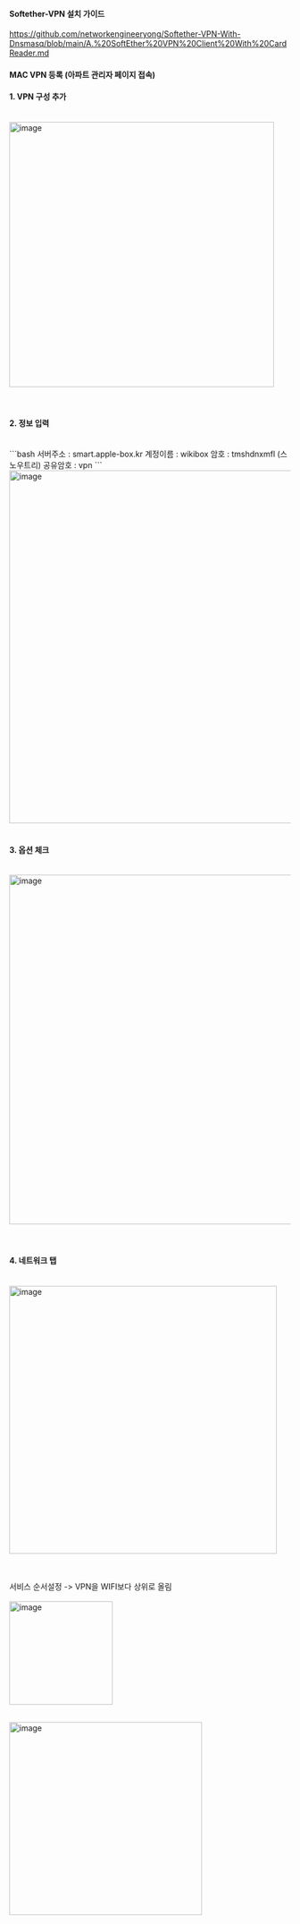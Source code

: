 
#### Softether-VPN 설치 가이드

https://github.com/networkengineeryong/Softether-VPN-With-Dnsmasq/blob/main/A.%20SoftEther%20VPN%20Client%20With%20CardReader.md

#### MAC VPN 등록 (아파트 관리자 페이지 접속)

#### 1. VPN 구성 추가
<br>
<img width="474" alt="image" src="https://github.com/user-attachments/assets/f7b5818c-2bf8-4416-985e-7d3575fde09c" />
<br><br><br>

#### 2. 정보 입력
<br>
```bash
서버주소 : smart.apple-box.kr
계정이름 : wikibox
암호 : tmshdnxmfl (스노우트리)
공유암호 : vpn
```

<img width="631" alt="image" src="https://github.com/user-attachments/assets/9736bce5-68a0-4571-8b84-df81e9423244" />
<br><br>

#### 3. 옵션 체크
<br>
<img width="625" alt="image" src="https://github.com/user-attachments/assets/20d155df-4bea-4601-812d-3a44716a259e" />
<br><br><br>

#### 4. 네트워크 탭
<br>
<img width="479" alt="image" src="https://github.com/user-attachments/assets/d948d525-41e8-4d08-b342-a418d0f09622" />
<br><br><br>

서비스 순서설정 -> VPN을 WIFI보다 상위로 올림
<br><br>
<img width="185" alt="image" src="https://github.com/user-attachments/assets/4e319c26-4323-47e9-985a-0349b813364d" />
<br><br>

<img width="345" alt="image" src="https://github.com/user-attachments/assets/11e21a49-4077-448a-b556-38bfdfbf2a79" />
<br><br><br>






